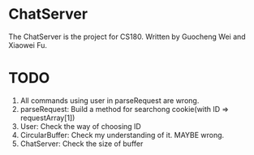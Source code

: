 # ChatServer
The ChatServer is the project for CS180. Written by Guocheng Wei and Xiaowei Fu. 

# TODO
1. All commands using user in parseRequest are wrong.
2. parseRequest: Build a method for searchong cookie(with ID => requestArray[1])
3. User: Check the way of choosing ID
4. CircularBuffer: Check my understanding of it. MAYBE wrong.
5. ChatServer: Check the size of buffer

